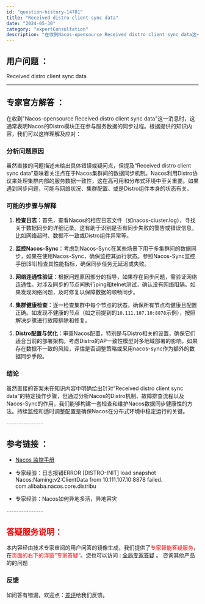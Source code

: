 ```yaml
---
id: "question-history-14781"
title: "Received distro client sync data"
date: "2024-05-30"
category: "expertConsultation"
description: "在收到Nacos-opensource Received distro client sync data这一消息时，这通常表明Nacos的Distro模块正在参与服务数据的同步过程。根据提供的知识内容，我们可以这样理解及应对：### 分析问题原因虽然直接的问题描述未给出具体错误或疑问点，但提及“Re"
---
```


## 用户问题 ： 
 Received distro client sync data  

---------------
## 专家官方解答 ：

在收到"Nacos-opensource Received distro client sync data"这一消息时，这通常表明Nacos的Distro模块正在参与服务数据的同步过程。根据提供的知识内容，我们可以这样理解及应对：

### 分析问题原因

虽然直接的问题描述未给出具体错误或疑问点，但提及“Received distro client sync data”意味着关注点在于Nacos集群间的数据同步机制。Nacos利用Distro协议来处理集群内部的服务数据一致性，这在高可用和分布式环境中至关重要。如果遇到同步问题，可能与网络状况、集群配置、或是Distro组件本身的状态有关。

### 可能的步骤与解释

1. **检查日志**：首先，查看Nacos的相应日志文件（如nacos-cluster.log），寻找关于数据同步的详细记录。这有助于识别是否有同步失败的警告或错误信息，比如网络超时、数据不一致或Distro组件异常等。

2. **监控Nacos-Sync**：考虑到Nacos-Sync在某些场景下用于多集群间的数据同步，如果在使用Nacos-Sync，确保监控其运行状态。参照Nacos-Sync监控手册[$1]]检查其性能指标，确保同步任务无延迟或失败。

3. **网络连通性验证**：根据问题原因部分的指导，如果存在同步问题，需验证网络连通性。对涉及同步的节点间执行ping和telnet测试，确认没有网络阻隔。如果发现网络问题，及时修复以保障数据的顺畅同步。

4. **集群健康检查**：逐一检查集群中每个节点的状态，确保所有节点均健康且配置正确。如发现不健康的节点（如之前提到的`10.111.107.10:8878`示例），按照解决步骤进行故障排除和修复。

5. **Distro配置与优化**：审查Nacos配置，特别是与Distro相关的设置，确保它们适合当前的部署架构。考虑Distro的AP一致性模型对多地域部署的影响，如果存在数据不一致的风险，评估是否调整策略或采用nacos-sync作为额外的数据同步手段。

### 结论

虽然直接的答案未在知识内容中明确给出针对“Received distro client sync data”的特定操作步骤，但通过分析Nacos的Distro机制、故障排查流程以及Nacos-Sync的作用，我们能够构建一套检查和维护Nacos数据同步健康性的方法。持续监控和适时调整配置是确保Nacos在分布式环境中稳定运行的关键。


<font color="#949494">---------------</font> 


## 参考链接 ：

* [Nacos 监控手册](https://nacos.io/docs/latest/guide/admin/monitor-guide)
 
 * 专家经验：日志报错ERROR [DISTRO-INIT] load snapshot Nacos:Naming:v2:ClientData from 10.111.107.10:8878 failed. com.alibaba.nacos.core.distribu 
 
 * 专家经验：Nacos如何异地多活，异地容灾 


 <font color="#949494">---------------</font> 
 


## <font color="#FF0000">答疑服务说明：</font> 

本内容经由技术专家审阅的用户问答的镜像生成，我们提供了<font color="#FF0000">专家智能答疑服务</font>，在<font color="#FF0000">页面的右下的浮窗”专家答疑“</font>。您也可以访问 : [全局专家答疑](https://answer.opensource.alibaba.com/docs/intro) 。 咨询其他产品的的问题

### 反馈
如问答有错漏，欢迎点：[差评](https://ai.nacos.io/user/feedbackByEnhancerGradePOJOID?enhancerGradePOJOId=14791)给我们反馈。
